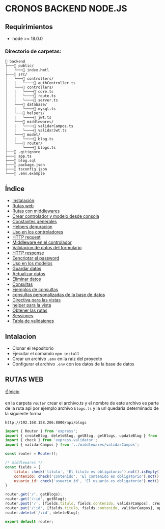 # CRONOS BACKEND NODE.JS

## Requirimientos

- node >= 18.0.0


### Directorio de carpetas:

```
📁 backend
├───📁 public/
│   └───📄 index.hmtl
├───📁 src/
│   └───📁 controllers/
│   |   └────📄 authController.ts
│   └───📁 controllers/
│   |   └────📄 core.ts
│   |   └────📄 route.ts
│   |   └────📄 server.ts
│   └───📁 database/
│   |   └────📄 mysql.ts
│   └───📁 helpers/
│   |   └────📄 jwt.ts
│   └───📁 middlewares/
│   |   └────📄 validarCampos.ts
│   |   └────📄 validarJwt.ts
│   └───📁 model/
│   |   └────📄 blog.ts
│   └───📁 router/
│       └────📄 blogs.ts
├───📄 .gitignore
├───📄 app.ts
├───📄 blog.sql
├───📄 package.json
├───📄 tsconfig.json
└───📄 .env.example
```

## **Índice**

- [Instalación](#instalacion)
- [Rutas web](#rutas-web)
- [Rutas con middlewares](#rutas-con-middelwares)
- [Crear controlador y modelo desde consola](#crear-controlador-y-modelo-desde-consola)
- [Constantes generales](#constantes-generales)
- [Helpers depuracion](#helpers-depuracion)
- [Uso en los controladores](#uso-en-los-controladores)
- [HTTP request](#http-request)
- [Middleware en el controlador](#middelwares-en-el-controlador)
- [Validacion de datos del formulario](#validacion-de-datos-del-formulario)
- [HTTP response](#http-response)
- [Eencriptar el password](#encriptar-el-password)
- [Uso en los modelos](#uso-en-los-modelos)
- [Guardar datos](#guardar-datos)
- [Actualizar datos](#actualizar-datos)
- [Eliminar datos](#eliminar-datos)
- [Consultas](#consultas)
- [Ejemplos de consultas](#ejemplos-de-consultas)
- [consultas personalizadas de la base de datos](#consultas-personalizadas-de-la-base-de-datos)
- [Directiva para las vistas](#directiva-para-las-vistas)
- [helper para la vista](#helper-para-la-vista)
- [Obtener las rutas](#obtener-las-rutas)
- [Sessiones](#sessiones)
- [Tabla de validaiones](#tabla-de-validaciones)

## Intalacion

- Clonar el repositorio
- Ejecutar el comando `npm install`
- Crear un archivo `.env` en la raiz del proyecto
- Configurar el archivo `.env` con los datos de la base de datos

## RUTAS WEB
[☝️Inicio](#cronos-backend-node.js)

en la carpeta `router` crear el archivo.ts y el nombre de este archivo es parte de la ruta api
por ejemplo archivo `blogs.ts` y la url quedaria determinado de la siguiente forma

```
http://192.168.158.206:8000/api/blogs
```

```javascript
import { Router } from 'express';
import { createBlog, deleteBlog, getBlog, getBlogs, updateBlog } from '../controllers/blogController';
import { check } from 'express-validator';
import { validarCampos } from '../middlewares/validarCampos';

const router = Router();

/* middlewares */
const fields = {
    titulo: check('titulo', 'El titulo es obligatorio').not().isEmpty(),
    contenido: check('contenido', 'El contenido es obligatorio').not().isEmpty(),
    usuario_id: check('usuario_id', 'El usuario es obligatorio').not().isEmpty(),
}

router.get('/', getBlogs);
router.get('/:id', getBlog);
router.post('/', [fields.titulo, fields.contenido, validarCampos], createBlog);
router.put('/:id', [fields.titulo, fields.contenido, validarCampos], updateBlog);
router.delete('/:id', deleteBlog);

export default router;
```